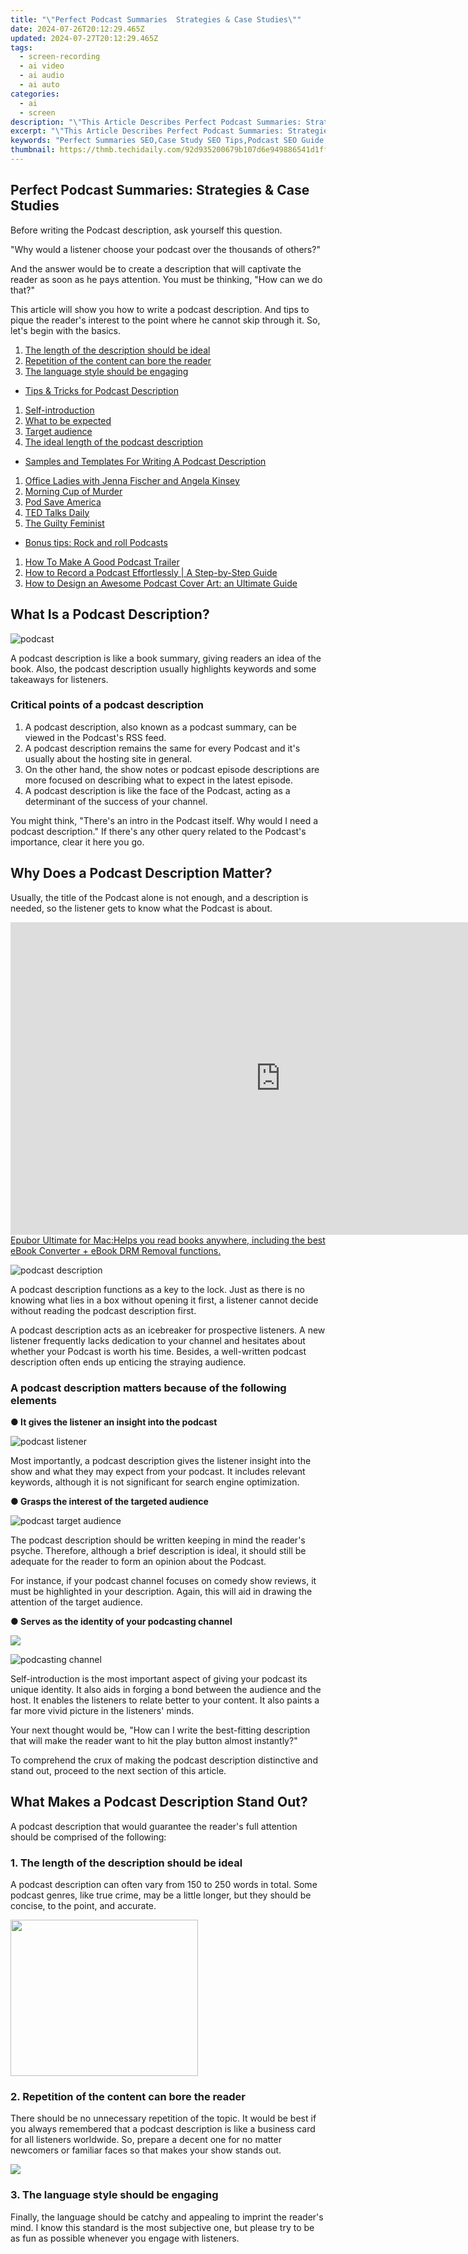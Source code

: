 ```yaml
---
title: "\"Perfect Podcast Summaries  Strategies & Case Studies\""
date: 2024-07-26T20:12:29.465Z
updated: 2024-07-27T20:12:29.465Z
tags: 
  - screen-recording
  - ai video
  - ai audio
  - ai auto
categories: 
  - ai
  - screen
description: "\"This Article Describes Perfect Podcast Summaries: Strategies & Case Studies\""
excerpt: "\"This Article Describes Perfect Podcast Summaries: Strategies & Case Studies\""
keywords: "Perfect Summaries SEO,Case Study SEO Tips,Podcast SEO Guide,Strategy SEO Insights,Podcast Content SEO,SEO Case Studies Audio,Effective Podcast SEO"
thumbnail: https://thmb.techidaily.com/92d935200679b107d6e949886541d1fff9656f8b1ef1aeadb85afda988825dc9.jpg
---
```


## Perfect Podcast Summaries: Strategies & Case Studies

Before writing the Podcast description, ask yourself this question.

"Why would a listener choose your podcast over the thousands of others?"

And the answer would be to create a description that will captivate the reader as soon as he pays attention. You must be thinking, "How can we do that?"

This article will show you how to write a podcast description. And tips to pique the reader's interest to the point where he cannot skip through it. So, let's begin with the basics.

1. [The length of the description should be ideal](#part3-1)
2. [Repetition of the content can bore the reader](#part3-2)
3. [The language style should be engaging](#part3-3)

* [Tips & Tricks for Podcast Description](#part4)  

1. [Self-introduction](#part4-1)  
2. [What to be expected](#part4-2)  
3. [Target audience](#part4-3)  
4. [The ideal length of the podcast description](#part4-4)

* [Samples and Templates For Writing A Podcast Description](#part5)  

1. [Office Ladies with Jenna Fischer and Angela Kinsey](#part5-1)  
2. [Morning Cup of Murder](#part5-2)  
3. [Pod Save America](#part5-3)  
4. [TED Talks Daily](#part5-4)  
5. [The Guilty Feminist](#part5-5)

* [Bonus tips: Rock and roll Podcasts](#part6)  

1. [How To Make A Good Podcast Trailer](#part6-1)  
2. [How to Record a Podcast Effortlessly | A Step-by-Step Guide](#part6-2)  
3. [How to Design an Awesome Podcast Cover Art: an Ultimate Guide](#part6-3)

## What Is a Podcast Description?

![podcast](https://images.wondershare.com/filmora/article-images/2022/11/how-to-write-amazing-podcast-descriptions-1.jpg)

A podcast description is like a book summary, giving readers an idea of the book. Also, the podcast description usually highlights keywords and some takeaways for listeners.

### Critical points of a podcast description

1. A podcast description, also known as a podcast summary, can be viewed in the Podcast's RSS feed.
2. A podcast description remains the same for every Podcast and it's usually about the hosting site in general.
3. On the other hand, the show notes or podcast episode descriptions are more focused on describing what to expect in the latest episode.
4. A podcast description is like the face of the Podcast, acting as a determinant of the success of your channel.

You might think, "There's an intro in the Podcast itself. Why would I need a podcast description." If there's any other query related to the Podcast's importance, clear it here you go.

## Why Does a Podcast Description Matter?

Usually, the title of the Podcast alone is not enough, and a description is needed, so the listener gets to know what the Podcast is about.

<!-- affiliate ads begin -->
<a href="https://secure.2checkout.com/order/checkout.php?PRODS=4599952&QTY=1&AFFILIATE=108875&CART=1"><iframe width="864" height="500" src="https://www.youtube.com/embed/jVnfr5HudQw" title="The Latest and Easiest Solution to Remove Kindle DRM on Windows (without Degrading)" frameborder="0" allow="accelerometer; autoplay; clipboard-write; encrypted-media; gyroscope; picture-in-picture; web-share" referrerpolicy="strict-origin-when-cross-origin" allowfullscreen></iframe>Epubor Ultimate for Mac:Helps you read books anywhere, including the best eBook Converter + eBook DRM Removal functions.</a>
<!-- affiliate ads end -->
![podcast description](https://images.wondershare.com/filmora/article-images/2022/11/how-to-write-amazing-podcast-descriptions-2.jpg)

A podcast description functions as a key to the lock. Just as there is no knowing what lies in a box without opening it first, a listener cannot decide without reading the podcast description first.

A podcast description acts as an icebreaker for prospective listeners. A new listener frequently lacks dedication to your channel and hesitates about whether your Podcast is worth his time. Besides, a well-written podcast description often ends up enticing the straying audience.

### A podcast description matters because of the following elements

**● It gives the listener an insight into the podcast**

![podcast listener](https://images.wondershare.com/filmora/article-images/2022/11/how-to-write-amazing-podcast-descriptions-3.jpg)

Most importantly, a podcast description gives the listener insight into the show and what they may expect from your podcast. It includes relevant keywords, although it is not significant for search engine optimization.

**● Grasps the interest of the targeted audience**

![podcast target audience](https://images.wondershare.com/filmora/article-images/2022/11/how-to-write-amazing-podcast-descriptions-4.jpg)

The podcast description should be written keeping in mind the reader's psyche. Therefore, although a brief description is ideal, it should still be adequate for the reader to form an opinion about the Podcast.

For instance, if your podcast channel focuses on comedy show reviews, it must be highlighted in your description. Again, this will aid in drawing the attention of the target audience.

**● Serves as the identity of your podcasting channel**

<!-- affiliate ads begin -->
<a href="https://estore.winxdvd.com/order/checkout.php?PRODS=12653808&QTY=1&AFFILIATE=108875&CART=1"><img src="https://www.winxdvd.com/affiliate/new-banner/wt-500x500.jpg" border="0"></a>
<!-- affiliate ads end -->
![podcasting channel](https://images.wondershare.com/filmora/article-images/2022/11/how-to-write-amazing-podcast-descriptions-5.jpg)

Self-introduction is the most important aspect of giving your podcast its unique identity. It also aids in forging a bond between the audience and the host. It enables the listeners to relate better to your content. It also paints a far more vivid picture in the listeners' minds.

Your next thought would be, "How can I write the best-fitting description that will make the reader want to hit the play button almost instantly?"

To comprehend the crux of making the podcast description distinctive and stand out, proceed to the next section of this article.

## What Makes a Podcast Description Stand Out?

A podcast description that would guarantee the reader's full attention should be comprised of the following:

### 1\. The length of the description should be ideal

A podcast description can often vary from 150 to 250 words in total. Some podcast genres, like true crime, may be a little longer, but they should be concise, to the point, and accurate.

<!-- affiliate ads begin -->
<a href="https://printrendy.pxf.io/c/5597632/1453719/17020" target="_top" id="1453719"><img src="//a.impactradius-go.com/display-ad/17020-1453719" border="0" alt="" width="300" height="250"/></a><img height="0" width="0" src="https://imp.pxf.io/i/5597632/1453719/17020" style="position:absolute;visibility:hidden;" border="0" />
<!-- affiliate ads end -->
### 2\. Repetition of the content can bore the reader

There should be no unnecessary repetition of the topic. It would be best if you always remembered that a podcast description is like a business card for all listeners worldwide. So, prepare a decent one for no matter newcomers or familiar faces so that makes your show stands out.

<!-- affiliate ads begin -->
<a href="https://secure.2checkout.com/order/checkout.php?PRODS=4615471&QTY=1&AFFILIATE=108875&CART=1"><img src="https://images.wondershare.com/affiliate-image/affiliate_banners_en/max_782x90.png" border="0"></a>
<!-- affiliate ads end -->
### 3\. The language style should be engaging

Finally, the language should be catchy and appealing to imprint the reader's mind. I know this standard is the most subjective one, but please try to be as fun as possible whenever you engage with listeners.

<!-- affiliate ads begin -->
<span id="1793213">
					<video width="1080" height="1620" style="cursor:pointer"
           poster="//a.impactradius-go.com/display-clicktoplayimage/1793213.jpeg"
           onclick="if(!this.playClicked){this.play();this.setAttribute('controls',true);this.playClicked=true;}">
	   <source src="//a.impactradius-go.com/display-ad/19135-1793213">
	   <img src="//a.impactradius-go.com/display-clicktoplayimage/1793213.jpeg" style="border: none; height: 100%; width: 100%; object-fit: contain">
	</video>
	<div style="width:1080px;text-align:center"><a href="javascript:window.open(decodeURIComponent('https%3A%2F%2Ftinyland.pxf.io%2Fc%2F5597632%2F1793213%2F19135'), '_blank');void(0);">Click here</a></div>
</span>
<img height="0" width="0" src="https://imp.pxf.io/i/5597632/1793213/19135" style="position:absolute;visibility:hidden;" border="0" />
<!-- affiliate ads end -->
## Tips & Tricks for Podcast Description

### ● Self-introduction

"Who is hosting this particular podcast?" is the most common query of almost every listener.

Thus, the most vital step for a podcast description is introducing oneself since the audience is curious to know whom they're listening to.

Source: [A Very Fatal Murder](https://podcasts.apple.com/it/podcast/a-very-fatal-murder/id1333714430)

![a very fatal murder](https://images.wondershare.com/filmora/article-images/2022/11/how-to-write-amazing-podcast-descriptions-6.jpg)

A small introduction of David Pascall, "as the OPR correspondent," can be seen in this description.

<!-- affiliate ads begin -->
<a href="https://store.iobit.com/order/checkout.php?PRODS=4596923&QTY=1&AFFILIATE=108875&CART=1"><img src="https://secure.avangate.com/images/merchant/184260348236f9554fe9375772ff966e/ascscan_468X60.png" border="0"></a>
<!-- affiliate ads end -->
### ● What to be expected

After you've introduced yourself, the next thing you should focus on is selecting the format for your Podcast.

As your listeners would be curious to know what format your podcasts would follow. Whether it would showcase an interview or it would be a solo podcast?

Source: [The Combat Jack Show](https://soundcloud.com/thecombatjackshow)

![the combat jack show](https://images.wondershare.com/filmora/article-images/2022/11/how-to-write-amazing-podcast-descriptions-7.jpg)

This podcast description indicates that the Podcast follows the conversational format.

### ● Target audience

Our audience can vary depending on the content presented in the Podcast. One way to determine the target audience would be to pose a statement, and those who agree to it would be able to relate to your Podcast easily.

Source: [All Fantasy Everything](https://podcasts.apple.com/us/podcast/all-fantasy-everything/id1155320115)

<!-- affiliate ads begin -->
<a href="https://shop.pcdj.com/order/checkout.php?PRODS=4698824&QTY=1&AFFILIATE=108875&CART=1"> <img src="https://secure.avangate.com/images/merchant/47f4b6321e9fd8e8f7326a6adc1a7c1e/products/dex3pro-screenshot-homepage.png" border="0">PCDJ DEX 3 for Windows & MAC is the total entertainment DJ software solution, offering audio, video, and karaoke mixing ability. Automatic beat-sync, smart looping, 4 decks, DJ MIDI controller support, Karaoke Streaming and much more. 
DEX 3 meets the demands of today’s versatile DJ, without compromise! 
DEX 3 (Audio, Video and Karaoke Mixing Software for Windows/MAC | 3 Activations and Free Updates)</a>
<!-- affiliate ads end -->
![all fantasy everything](https://images.wondershare.com/filmora/article-images/2022/11/how-to-write-amazing-podcast-descriptions-8.jpg)

This description specifies the target audience. All those interested in either pop music or fantasy movies would definitely want to listen to this podcast.

<!-- affiliate ads begin -->
<a href="https://secure.2checkout.com/order/checkout.php?PRODS=38729081&QTY=1&AFFILIATE=108875&CART=1"><img src="https://website-prod.cache.wpscdn.com/img/wps-writer-free-word-processor-1x.3d9c80d.png" border="0">
WPS Office Premium ( File Recovery, Photo Scanning, Convert PDF)--Yearly</a>
<!-- affiliate ads end -->
### ● The ideal length of the podcast description

The length of the podcast description varies from 150 to 250 words. What should be kept in mind is that it should not be too wordy, or it will fail to fulfill its purpose, i.e., to catch the reader's attention.

Now, look at some trending podcast descriptions to put our theory into practice.

<!-- affiliate ads begin -->
<a href="https://store.absolute.com/order/checkout.php?PRODS=4601998&QTY=1&AFFILIATE=108875&CART=1"><img src="https://secure.avangate.com/images/merchant/ef70e26a0b5da778eda3f48014d087cd/728x90_larger-shield.jpg" border="0"></a>
<!-- affiliate ads end -->
## Samples and Templates For Writing A Podcast Description

This section presents a few podcast descriptions from some famous channels as a sample. It would help us to understand how to efficiently summarize all the essential elements discussed above in minimum words

<!-- affiliate ads begin -->
<a href="https://shop.mondly.com/affiliate.php?ACCOUNT=ATISTUDI&AFFILIATE=108875&PATH=https%3A%2F%2Fwww.mondly.com%3FAFFILIATE%3D108875%26RESOURCE%3D%2BGeneral%2B970x90%2B"><img src="https://secure.avangate.com/images/merchant/69c418c33ec2e1a4267fa9bb77fa1428/general-970x90.gif" border="0"></a>
<!-- affiliate ads end -->
### ● [Office Ladies with Jenna Fischer and Angela Kinsey](https://www.earwolf.com/show/office-ladies/)

Office ladies are the number one comedy podcast among the teen audience.

Their podcasts usually focus on reviews of the TV series "The Office."

<!-- affiliate ads begin -->
<a href="https://secure.2checkout.com/order/checkout.php?PRODS=4709458&QTY=1&AFFILIATE=108875&CART=1"><img src="https://3d-kstudio.com/wp-content/uploads/2014/02/Project-Manager-3D-Models-4-800x800.jpg" border="0">Project Manager - Asset Browser for 3Ds Max</a>
<!-- affiliate ads end -->
![office ladies podcast](https://images.wondershare.com/filmora/article-images/2022/11/how-to-write-amazing-podcast-descriptions-9.jpg)

**Podcast Description of Office Ladies**

"The Office co-stars and best friends Jenna Fischer and Angela Kinsey are doing the ultimate The Office re-watch podcast for you. Each week Jenna and Angela will break down an episode of The Office and give exclusive behind the scene stories that only two people who were there, can tell you. We're not the experts on The Office, you are! If there's anything we missed, or if you have any burning questions you wanted to be answered about upcoming episodes, please send them to <officeladies@earwolf.com> with the episode title in the subject line."

<!-- affiliate ads begin -->
<a href="https://ukaidot.sjv.io/c/5597632/1793233/19578" target="_top" id="1793233"><img src="//a.impactradius-go.com/display-ad/19578-1793233" border="0" alt="" width="1200" height="1200"/></a><img height="0" width="0" src="https://imp.pxf.io/i/5597632/1793233/19578" style="position:absolute;visibility:hidden;" border="0" />
<!-- affiliate ads end -->
### ● [Morning Cup of Murder](https://podcasts.apple.com/gb/podcast/morning-cup-of-murder/id1462365038)

Morning Cup of Murder is among the top ten most popular crime podcasts in the united states.

<!-- affiliate ads begin -->
<a href="https://shop.mondly.com/affiliate.php?ACCOUNT=ATISTUDI&AFFILIATE=108875&PATH=https%3A%2F%2Fwww.mondly.com%3FAFFILIATE%3D108875%26RESOURCE%3D%2BGeneral%2B970x90%2B"><img src="https://secure.avangate.com/images/merchant/69c418c33ec2e1a4267fa9bb77fa1428/general-970x90.gif" border="0"></a>
<!-- affiliate ads end -->
![morning cup of murder podcast](https://images.wondershare.com/filmora/article-images/2022/11/how-to-write-amazing-podcast-descriptions-10.jpg)

**Podcast Description of Morning Cup of Murder**

"Ever wonder what murder took place on today's date in true crime history? If so, sit back and grab a cup of coffee as you enjoy your daily dose of TC goodness. Your host, Korina Biemesderfer, guides you through history with tales of murder, abduction, serial killers, crimes of passion, cults, and more in this short-form daily true crime podcast with over 600 episodes and counting."

<!-- affiliate ads begin -->
<a href="https://aligracehair.sjv.io/c/5597632/2087267/19272" target="_top" id="2087267"><img src="//a.impactradius-go.com/display-ad/19272-2087267" border="0" alt="" width="728" height="90"/></a><img height="0" width="0" src="https://imp.pxf.io/i/5597632/2087267/19272" style="position:absolute;visibility:hidden;" border="0" />
<!-- affiliate ads end -->
### ● [Pod Save America](https://crooked.com/podcast-series/pod-save-america/)

Pod Save America is among one of the best political podcasts in the united states.

![podcast save america](https://images.wondershare.com/filmora/article-images/2022/11/how-to-write-amazing-podcast-descriptions-11.jpg)

**Podcast Description of Pod Save America**

"Pod Save America is a no-bullshit conversation about politics hosted by former Obama aides Jon Favreau, Jon Lovett, Dan Pfeiffer, and Tommy Vietor. It cuts through the noise to break down the week's news and helps people figure out what matters and how they can help. They're regularly joined by journalists, activists, politicians, entertainers, and world leaders. You can listen to new episodes twice a week on Tuesdays and Thursdays."

### ● [TED Talks Daily](https://www.ted.com/about/programs-initiatives/ted-talks/ted-talks-daily)

TED Talks Daily is the most popular platform offering a wide variety of content.

Their podcasts cover almost all the trending issues and are popular among different age groups.

<!-- affiliate ads begin -->
<a href="https://secure.2checkout.com/order/checkout.php?PRODS=4559731&QTY=1&AFFILIATE=108875&CART=1"><img src="http://www.neowise.com/images/nd-ss-w200.jpg" border="0">NeoDownloader - Fast and fully automatic image/video/music downloader. </a>
<!-- affiliate ads end -->
![ted talks daily](https://images.wondershare.com/filmora/article-images/2022/11/how-to-write-amazing-podcast-descriptions-12.jpg)

**Podcast Description of TED Talks Daily**

"Every weekday, TED Talks Daily brings you the latest talks in audio. Join host and journalist Elise Hu for thought-provoking ideas on every subject imaginable -- from Artificial Intelligence to Zoology, and everything in between -- given by the world's leading thinkers and creators. With TED Talks Daily, find some space in your day to change your perspectives, ignite your curiosity, and learn something new."

<!-- affiliate ads begin -->
<a href="https://arkmc.pxf.io/c/5597632/427477/5172" target="_top" id="427477"><img src="//a.impactradius-go.com/display-ad/5172-427477" border="0" alt="" width="728" height="90"/></a><img height="0" width="0" src="https://arkmc.pxf.io/i/5597632/427477/5172" style="position:absolute;visibility:hidden;" border="0" />
<!-- affiliate ads end -->
### ● [The Guilty Feminist](https://guiltyfeminist.com/)

Lastly, The Guilty Feminist is one of the best podcasts for women.

![the guilty feminist](https://images.wondershare.com/filmora/article-images/2022/11/how-to-write-amazing-podcast-descriptions-13.jpg)

**Podcast Description of The Guilty Feminist**

"I'm a feminist but… one time, I went on a women's rights march, popped into a department store to use the loo, and got distracted trying out face cream. And when I came out, the march was gone.

Welcome to The Guilty Feminist, an award-winning podcast and live show hosted by Deborah Frances-White. We're a supportive forum to discuss our noble goals as 21st-century feminists and the hypocrisies and insecurities that undermine them."

After going through the above samples, you would be able to have a clear idea of how you can transform your podcast description, which would be absolutely irresistible. As a new podcast creator, you surely have a plethora of additional podcast-related queries. If so, then you should definitely check the bonus tips as well.

<!-- affiliate ads begin -->
<a href="https://secure.2checkout.com/order/checkout.php?PRODS=4550420&QTY=1&AFFILIATE=108875&CART=1"><img src="https://www.pearlmountainsoft.com/n_img/product/pic/f_02.jpg" border="0">PearlMountain Image Converter</a>
<!-- affiliate ads end -->
## Bonus tips: Rock and roll Podcasts

A podcast description alone cannot guarantee the success of the podcast. To make your podcast stand out and connect to listeners, you also need to focus on how to create an attractive trailer and a cover for your podcast.

### [How To Make A Good Podcast Trailer](https://tools.techidaily.com/wondershare/filmora/download/)

A podcast trailer is a short audio clip that serves as an introduction to the Podcast. Similar to a podcast description, a trailer must also be engaging. "How can you utilize your 2-minute trailer duration to get your audience hooked to your podcast?". To find this answer and more, read the article.

### [How to Record a Podcast Effortlessly | A Step-by-Step Guide](https://tools.techidaily.com/wondershare/filmora/download/)

To record a podcast, we first need to organize the content. Then, choose the co-host if necessary, and finally decide on the podcast's format, style, and duration. Do you want to become a pro at recording the Podcast? To learn all the tips and tricks required in filming a podcast, you should definitely give this article a read!

### [How to Design an Awesome Podcast Cover Art: an Ultimate Guide](https://tools.techidaily.com/wondershare/filmora/download/)

A podcast cover is usually a logo or a picture relevant to the podcast title and should be catchy enough to draw the reader's attention. To learn how to design an appealing podcast cover, you should check this out.

We bet if you fully grab all of the knowledge we mentioned in these guides, you will rock your Podcasts.

<!-- affiliate ads begin -->
<a href="https://bluettius.sjv.io/c/5597632/2027209/17108" target="_top" id="2027209"><img src="//a.impactradius-go.com/display-ad/17108-2027209" border="0" alt="" width="300" height="250"/></a><img height="0" width="0" src="https://imp.pxf.io/i/5597632/2027209/17108" style="position:absolute;visibility:hidden;" border="0" />
<!-- affiliate ads end -->
## Final Words

In short, a podcast description is like a cherry on top, making it distinctive and eye-catching. Conciseness, accuracy, and uniqueness make a podcast description stand out. Hopefully, by the end of this article, you will also be able to create a description that will instantly pique the reader's attention.

Furthermore, following all the bonus tips mentioned here, you can quickly get your Podcast ranked among the best podcasts on Spotify and other popular sites.

WITH [JENNA FISCHER](https://www.earwolf.com/person/jenna-fischer/) AND [ANGELA KINSEY](https://www.earwolf.com/person/angela-kinsey/)

[Free Download](https://tools.techidaily.com/wondershare/filmora/download/) For Win 7 or later(64-bit)

[Free Download](https://tools.techidaily.com/wondershare/filmora/download/) For macOS 10.14 or later

* [Self-introduction](#part4-1)
* [What to be expected](#part4-2)
* [Target audience](#part4-3)
* [The ideal length of the podcast description](#part4-4)
* [Samples and Templates For Writing A Podcast Description](#part5)  

1. [Office Ladies with Jenna Fischer and Angela Kinsey](#part5-1)  
2. [Morning Cup of Murder](#part5-2)  
3. [Pod Save America](#part5-3)  
4. [TED Talks Daily](#part5-4)  
5. [The Guilty Feminist](#part5-5)

* [Bonus tips: Rock and roll Podcasts](#part6)  

1. [How To Make A Good Podcast Trailer](#part6-1)  
2. [How to Record a Podcast Effortlessly | A Step-by-Step Guide](#part6-2)  
3. [How to Design an Awesome Podcast Cover Art: an Ultimate Guide](#part6-3)

<!-- affiliate ads begin -->
<span id="1993652">
					<video width="720" height="300" style="cursor:pointer"
           poster="//a.impactradius-go.com/display-clicktoplayimage/1993652.jpeg"
           onclick="if(!this.playClicked){this.play();this.setAttribute('controls',true);this.playClicked=true;}">
	   <source src="//a.impactradius-go.com/display-ad/22993-1993652">
	   <img src="//a.impactradius-go.com/display-clicktoplayimage/1993652.jpeg" style="border: none; height: 100%; width: 100%; object-fit: contain">
	</video>
	<div style="width:720px;text-align:center"><a href="javascript:window.open(decodeURIComponent('https%3A%2F%2Fhomestyler.sjv.io%2Fc%2F5597632%2F1993652%2F22993'), '_blank');void(0);">Click here</a></div>
</span>
<img height="0" width="0" src="https://imp.pxf.io/i/5597632/1993652/22993" style="position:absolute;visibility:hidden;" border="0" />
<!-- affiliate ads end -->
## What Is a Podcast Description?

<!-- affiliate ads begin -->
<a href="https://ephamedtechinc.pxf.io/c/5597632/2097466/26400?prodsku=B700" target="_top" id="2097466"><img src="//a.impactradius-go.com/display-ad/26400-2097466" border="0" alt="" width="2048" height="1024"/></a><img height="0" width="0" src="https://imp.pxf.io/i/5597632/2097466/26400" style="position:absolute;visibility:hidden;" border="0" />
<!-- affiliate ads end -->
![podcast](https://images.wondershare.com/filmora/article-images/2022/11/how-to-write-amazing-podcast-descriptions-1.jpg)

A podcast description is like a book summary, giving readers an idea of the book. Also, the podcast description usually highlights keywords and some takeaways for listeners.

<!-- affiliate ads begin -->
<a href="https://appsumo.8odi.net/c/5597632/2087389/7443" target="_top" id="2087389"><img src="//a.impactradius-go.com/display-ad/7443-2087389" border="0" alt="" width="1200" height="600"/></a><img height="0" width="0" src="https://appsumo.8odi.net/i/5597632/2087389/7443" style="position:absolute;visibility:hidden;" border="0" />
<!-- affiliate ads end -->
### Critical points of a podcast description

1. A podcast description, also known as a podcast summary, can be viewed in the Podcast's RSS feed.
2. A podcast description remains the same for every Podcast and it's usually about the hosting site in general.
3. On the other hand, the show notes or podcast episode descriptions are more focused on describing what to expect in the latest episode.
4. A podcast description is like the face of the Podcast, acting as a determinant of the success of your channel.

You might think, "There's an intro in the Podcast itself. Why would I need a podcast description." If there's any other query related to the Podcast's importance, clear it here you go.

## Why Does a Podcast Description Matter?

Usually, the title of the Podcast alone is not enough, and a description is needed, so the listener gets to know what the Podcast is about.

![podcast description](https://images.wondershare.com/filmora/article-images/2022/11/how-to-write-amazing-podcast-descriptions-2.jpg)

A podcast description functions as a key to the lock. Just as there is no knowing what lies in a box without opening it first, a listener cannot decide without reading the podcast description first.

A podcast description acts as an icebreaker for prospective listeners. A new listener frequently lacks dedication to your channel and hesitates about whether your Podcast is worth his time. Besides, a well-written podcast description often ends up enticing the straying audience.

### A podcast description matters because of the following elements

**● It gives the listener an insight into the podcast**

<!-- affiliate ads begin -->
<a href="https://natural-cycles.sjv.io/c/5597632/2072199/17885" target="_top" id="2072199"><img src="//a.impactradius-go.com/display-ad/17885-2072199" border="0" alt="" width="300" height="300"/></a><img height="0" width="0" src="https://imp.pxf.io/i/5597632/2072199/17885" style="position:absolute;visibility:hidden;" border="0" />
<!-- affiliate ads end -->
![podcast listener](https://images.wondershare.com/filmora/article-images/2022/11/how-to-write-amazing-podcast-descriptions-3.jpg)

Most importantly, a podcast description gives the listener insight into the show and what they may expect from your podcast. It includes relevant keywords, although it is not significant for search engine optimization.

**● Grasps the interest of the targeted audience**

![podcast target audience](https://images.wondershare.com/filmora/article-images/2022/11/how-to-write-amazing-podcast-descriptions-4.jpg)

The podcast description should be written keeping in mind the reader's psyche. Therefore, although a brief description is ideal, it should still be adequate for the reader to form an opinion about the Podcast.

For instance, if your podcast channel focuses on comedy show reviews, it must be highlighted in your description. Again, this will aid in drawing the attention of the target audience.

**● Serves as the identity of your podcasting channel**

![podcasting channel](https://images.wondershare.com/filmora/article-images/2022/11/how-to-write-amazing-podcast-descriptions-5.jpg)

Self-introduction is the most important aspect of giving your podcast its unique identity. It also aids in forging a bond between the audience and the host. It enables the listeners to relate better to your content. It also paints a far more vivid picture in the listeners' minds.

Your next thought would be, "How can I write the best-fitting description that will make the reader want to hit the play button almost instantly?"

To comprehend the crux of making the podcast description distinctive and stand out, proceed to the next section of this article.

<!-- affiliate ads begin -->
<a href="https://order.glarysoft.com/order/checkout.php?PRODS=4691139&QTY=1&AFFILIATE=108875&CART=1"><img src="https://secure.avangate.com/images/merchant/6734fa703f6633ab896eecbdfad8953a/products/SU-200-1.png" border="0">Software Update Pro - Check and update software installed on your computer. </a>
<!-- affiliate ads end -->
## What Makes a Podcast Description Stand Out?

A podcast description that would guarantee the reader's full attention should be comprised of the following:

### 1\. The length of the description should be ideal

A podcast description can often vary from 150 to 250 words in total. Some podcast genres, like true crime, may be a little longer, but they should be concise, to the point, and accurate.

### 2\. Repetition of the content can bore the reader

There should be no unnecessary repetition of the topic. It would be best if you always remembered that a podcast description is like a business card for all listeners worldwide. So, prepare a decent one for no matter newcomers or familiar faces so that makes your show stands out.

<!-- affiliate ads begin -->
<a href="https://natural-cycles.sjv.io/c/5597632/2072200/17885" target="_top" id="2072200"><img src="//a.impactradius-go.com/display-ad/17885-2072200" border="0" alt="" width="728" height="90"/></a><img height="0" width="0" src="https://imp.pxf.io/i/5597632/2072200/17885" style="position:absolute;visibility:hidden;" border="0" />
<!-- affiliate ads end -->
### 3\. The language style should be engaging

Finally, the language should be catchy and appealing to imprint the reader's mind. I know this standard is the most subjective one, but please try to be as fun as possible whenever you engage with listeners.

## Tips & Tricks for Podcast Description

<!-- affiliate ads begin -->
<a href="https://secure.2checkout.com/order/checkout.php?PRODS=174416&QTY=1&AFFILIATE=108875&CART=1"><img src="https://www.easygifanimator.net/images/gif-animator.png" border="0">Easy GIF Animator is a powerful animated GIF editor and the top tool for creating animated pictures, banners, buttons and GIF videos. You get extensive animation editing features, animation effects, unmatched image quality and optimization for the web. No other GIF animation software matches our features and ease of use, that's why Easy GIF Animator is so popular.</a>
<!-- affiliate ads end -->
### ● Self-introduction

"Who is hosting this particular podcast?" is the most common query of almost every listener.

Thus, the most vital step for a podcast description is introducing oneself since the audience is curious to know whom they're listening to.

Source: [A Very Fatal Murder](https://podcasts.apple.com/it/podcast/a-very-fatal-murder/id1333714430)

![a very fatal murder](https://images.wondershare.com/filmora/article-images/2022/11/how-to-write-amazing-podcast-descriptions-6.jpg)

A small introduction of David Pascall, "as the OPR correspondent," can be seen in this description.

<!-- affiliate ads begin -->
<a href="https://shop.mondly.com/affiliate.php?ACCOUNT=ATISTUDI&AFFILIATE=108875&PATH=https%3A%2F%2Fwww.mondly.com%3FAFFILIATE%3D108875%26RESOURCE%3D%2BEducational%2B300x600%2B"><img src="https://secure.avangate.com/images/merchant/69c418c33ec2e1a4267fa9bb77fa1428/educational-300x600.gif" border="0"></a>
<!-- affiliate ads end -->
### ● What to be expected

After you've introduced yourself, the next thing you should focus on is selecting the format for your Podcast.

As your listeners would be curious to know what format your podcasts would follow. Whether it would showcase an interview or it would be a solo podcast?

Source: [The Combat Jack Show](https://soundcloud.com/thecombatjackshow)

![the combat jack show](https://images.wondershare.com/filmora/article-images/2022/11/how-to-write-amazing-podcast-descriptions-7.jpg)

This podcast description indicates that the Podcast follows the conversational format.

<!-- affiliate ads begin -->
<a href="https://zonlipartnershipprogram.pxf.io/c/5597632/1611407/17882" target="_top" id="1611407"><img src="//a.impactradius-go.com/display-ad/17882-1611407" border="0" alt="" width="300" height="485"/></a><img height="0" width="0" src="https://imp.pxf.io/i/5597632/1611407/17882" style="position:absolute;visibility:hidden;" border="0" />
<!-- affiliate ads end -->
### ● Target audience

Our audience can vary depending on the content presented in the Podcast. One way to determine the target audience would be to pose a statement, and those who agree to it would be able to relate to your Podcast easily.

Source: [All Fantasy Everything](https://podcasts.apple.com/us/podcast/all-fantasy-everything/id1155320115)

![all fantasy everything](https://images.wondershare.com/filmora/article-images/2022/11/how-to-write-amazing-podcast-descriptions-8.jpg)

This description specifies the target audience. All those interested in either pop music or fantasy movies would definitely want to listen to this podcast.

### ● The ideal length of the podcast description

The length of the podcast description varies from 150 to 250 words. What should be kept in mind is that it should not be too wordy, or it will fail to fulfill its purpose, i.e., to catch the reader's attention.

Now, look at some trending podcast descriptions to put our theory into practice.

## Samples and Templates For Writing A Podcast Description

This section presents a few podcast descriptions from some famous channels as a sample. It would help us to understand how to efficiently summarize all the essential elements discussed above in minimum words

### ● [Office Ladies with Jenna Fischer and Angela Kinsey](https://www.earwolf.com/show/office-ladies/)

Office ladies are the number one comedy podcast among the teen audience.

Their podcasts usually focus on reviews of the TV series "The Office."

![office ladies podcast](https://images.wondershare.com/filmora/article-images/2022/11/how-to-write-amazing-podcast-descriptions-9.jpg)

**Podcast Description of Office Ladies**

"The Office co-stars and best friends Jenna Fischer and Angela Kinsey are doing the ultimate The Office re-watch podcast for you. Each week Jenna and Angela will break down an episode of The Office and give exclusive behind the scene stories that only two people who were there, can tell you. We're not the experts on The Office, you are! If there's anything we missed, or if you have any burning questions you wanted to be answered about upcoming episodes, please send them to <officeladies@earwolf.com> with the episode title in the subject line."

<!-- affiliate ads begin -->
<a href="https://order.glarysoft.com/order/checkout.php?PRODS=35408920&QTY=1&AFFILIATE=108875&CART=1"><img src="https://secure.avangate.com/images/merchant/6734fa703f6633ab896eecbdfad8953a/products/FR-200-1.png" border="0">Glarysoft File Recovery Pro - Helps to recover your lost file/data, even permanently deleted data. </a>
<!-- affiliate ads end -->
### ● [Morning Cup of Murder](https://podcasts.apple.com/gb/podcast/morning-cup-of-murder/id1462365038)

Morning Cup of Murder is among the top ten most popular crime podcasts in the united states.

![morning cup of murder podcast](https://images.wondershare.com/filmora/article-images/2022/11/how-to-write-amazing-podcast-descriptions-10.jpg)

**Podcast Description of Morning Cup of Murder**

"Ever wonder what murder took place on today's date in true crime history? If so, sit back and grab a cup of coffee as you enjoy your daily dose of TC goodness. Your host, Korina Biemesderfer, guides you through history with tales of murder, abduction, serial killers, crimes of passion, cults, and more in this short-form daily true crime podcast with over 600 episodes and counting."

<!-- affiliate ads begin -->
<a href="https://getlyla.pxf.io/c/5597632/1455723/15391" target="_top" id="1455723"><img src="//a.impactradius-go.com/display-ad/15391-1455723" border="0" alt="" width="336" height="280"/></a><img height="0" width="0" src="https://imp.pxf.io/i/5597632/1455723/15391" style="position:absolute;visibility:hidden;" border="0" />
<!-- affiliate ads end -->
### ● [Pod Save America](https://crooked.com/podcast-series/pod-save-america/)

Pod Save America is among one of the best political podcasts in the united states.

<!-- affiliate ads begin -->
<a href="https://ephamedtechinc.pxf.io/c/5597632/2095369/26400" target="_top" id="2095369"><img src="//a.impactradius-go.com/display-ad/26400-2095369" border="0" alt="" width="1024" height="512"/></a><img height="0" width="0" src="https://imp.pxf.io/i/5597632/2095369/26400" style="position:absolute;visibility:hidden;" border="0" />
<!-- affiliate ads end -->
![podcast save america](https://images.wondershare.com/filmora/article-images/2022/11/how-to-write-amazing-podcast-descriptions-11.jpg)

**Podcast Description of Pod Save America**

"Pod Save America is a no-bullshit conversation about politics hosted by former Obama aides Jon Favreau, Jon Lovett, Dan Pfeiffer, and Tommy Vietor. It cuts through the noise to break down the week's news and helps people figure out what matters and how they can help. They're regularly joined by journalists, activists, politicians, entertainers, and world leaders. You can listen to new episodes twice a week on Tuesdays and Thursdays."

### ● [TED Talks Daily](https://www.ted.com/about/programs-initiatives/ted-talks/ted-talks-daily)

TED Talks Daily is the most popular platform offering a wide variety of content.

Their podcasts cover almost all the trending issues and are popular among different age groups.

<!-- affiliate ads begin -->
<a href="https://appsumo.8odi.net/c/5597632/2087407/7443" target="_top" id="2087407"><img src="//a.impactradius-go.com/display-ad/7443-2087407" border="0" alt="" width="600" height="500"/></a><img height="0" width="0" src="https://appsumo.8odi.net/i/5597632/2087407/7443" style="position:absolute;visibility:hidden;" border="0" />
<!-- affiliate ads end -->
![ted talks daily](https://images.wondershare.com/filmora/article-images/2022/11/how-to-write-amazing-podcast-descriptions-12.jpg)

**Podcast Description of TED Talks Daily**

"Every weekday, TED Talks Daily brings you the latest talks in audio. Join host and journalist Elise Hu for thought-provoking ideas on every subject imaginable -- from Artificial Intelligence to Zoology, and everything in between -- given by the world's leading thinkers and creators. With TED Talks Daily, find some space in your day to change your perspectives, ignite your curiosity, and learn something new."

<!-- affiliate ads begin -->
<a href="https://secure.2checkout.com/order/checkout.php?PRODS=4699091&QTY=1&AFFILIATE=108875&CART=1"><img src="https://secure.avangate.com/images/merchant/bccefcc1b1eee9eca3ae4f5c1a281482/products/1_jutoh-logo-1200x1600.jpg" border="0">Jutoh Plus -  Jutoh is an ebook creator for Epub, Kindle and more. It's fast, runs on Windows, Mac, and Linux, comes with a cover design editor, and allows book variations to be created with alternate text, style sheets and cover designs. Jutoh Plus adds scripting so you can automate ebook import and creation operations. It also allows customisation of ebook HTML via templates and source code documents; and you can create Windows CHM and wxWidgets HTB help files. </a>
<!-- affiliate ads end -->
### ● [The Guilty Feminist](https://guiltyfeminist.com/)

Lastly, The Guilty Feminist is one of the best podcasts for women.

<!-- affiliate ads begin -->
<a href="https://store.bitdefender.com/affiliate.php?ACCOUNT=BITLATIN&AFFILIATE=108875&PATH=http%3A%2F%2Fwww.bitdefender.com%2Fbusiness%3FAFFILIATE%3D108875%26RESOURCE%3D30%2525%2BOff%2Ball%2BGravityZone%2BProducts"><img src="https://www.bitdefender.com/content/dam/bitdefender/business/campaign/1200X628.png" border="0"></a>
<!-- affiliate ads end -->
![the guilty feminist](https://images.wondershare.com/filmora/article-images/2022/11/how-to-write-amazing-podcast-descriptions-13.jpg)

**Podcast Description of The Guilty Feminist**

"I'm a feminist but… one time, I went on a women's rights march, popped into a department store to use the loo, and got distracted trying out face cream. And when I came out, the march was gone.

Welcome to The Guilty Feminist, an award-winning podcast and live show hosted by Deborah Frances-White. We're a supportive forum to discuss our noble goals as 21st-century feminists and the hypocrisies and insecurities that undermine them."

After going through the above samples, you would be able to have a clear idea of how you can transform your podcast description, which would be absolutely irresistible. As a new podcast creator, you surely have a plethora of additional podcast-related queries. If so, then you should definitely check the bonus tips as well.

## Bonus tips: Rock and roll Podcasts

A podcast description alone cannot guarantee the success of the podcast. To make your podcast stand out and connect to listeners, you also need to focus on how to create an attractive trailer and a cover for your podcast.

### [How To Make A Good Podcast Trailer](https://tools.techidaily.com/wondershare/filmora/download/)

A podcast trailer is a short audio clip that serves as an introduction to the Podcast. Similar to a podcast description, a trailer must also be engaging. "How can you utilize your 2-minute trailer duration to get your audience hooked to your podcast?". To find this answer and more, read the article.

<!-- affiliate ads begin -->
<a href="https://store.revouninstaller.com/order/checkout.php?PRODS=28010250&QTY=1&AFFILIATE=108875&CART=1"><img src="https://secure.avangate.com/images/merchant/4282ec8de8c9be897e7aff4aa231b1a4/336__280a.jpg" border="0"></a>
<!-- affiliate ads end -->
### [How to Record a Podcast Effortlessly | A Step-by-Step Guide](https://tools.techidaily.com/wondershare/filmora/download/)

To record a podcast, we first need to organize the content. Then, choose the co-host if necessary, and finally decide on the podcast's format, style, and duration. Do you want to become a pro at recording the Podcast? To learn all the tips and tricks required in filming a podcast, you should definitely give this article a read!

### [How to Design an Awesome Podcast Cover Art: an Ultimate Guide](https://tools.techidaily.com/wondershare/filmora/download/)

A podcast cover is usually a logo or a picture relevant to the podcast title and should be catchy enough to draw the reader's attention. To learn how to design an appealing podcast cover, you should check this out.

We bet if you fully grab all of the knowledge we mentioned in these guides, you will rock your Podcasts.

## Final Words

In short, a podcast description is like a cherry on top, making it distinctive and eye-catching. Conciseness, accuracy, and uniqueness make a podcast description stand out. Hopefully, by the end of this article, you will also be able to create a description that will instantly pique the reader's attention.

Furthermore, following all the bonus tips mentioned here, you can quickly get your Podcast ranked among the best podcasts on Spotify and other popular sites.

WITH [JENNA FISCHER](https://www.earwolf.com/person/jenna-fischer/) AND [ANGELA KINSEY](https://www.earwolf.com/person/angela-kinsey/)

[Free Download](https://tools.techidaily.com/wondershare/filmora/download/) For Win 7 or later(64-bit)

[Free Download](https://tools.techidaily.com/wondershare/filmora/download/) For macOS 10.14 or later

<ins class="adsbygoogle"
     style="display:block"
     data-ad-format="autorelaxed"
     data-ad-client="ca-pub-7571918770474297"
     data-ad-slot="1223367746"></ins>

<ins class="adsbygoogle"
     style="display:block"
     data-ad-format="autorelaxed"
     data-ad-client="ca-pub-7571918770474297"
     data-ad-slot="1223367746"></ins>



<ins class="adsbygoogle"
     style="display:block"
     data-ad-client="ca-pub-7571918770474297"
     data-ad-slot="8358498916"
     data-ad-format="auto"
     data-full-width-responsive="true"></ins>





<span class="atpl-alsoreadstyle">Also read:</span>
<div><ul>
<li><a href="https://extra-lessons.techidaily.com/new-a-complete-guide-to-understanding-and-utilizing-slug-lines/"><u>[New] A Complete Guide to Understanding and Utilizing Slug Lines</u></a></li>
<li><a href="https://extra-lessons.techidaily.com/new-a-tour-through-top-virtual-biking-experiences/"><u>[New] A Tour Through Top Virtual Biking Experiences</u></a></li>
<li><a href="https://extra-lessons.techidaily.com/new-composing-captivating-podcast-narratives/"><u>[New] Composing Captivating Podcast Narratives</u></a></li>
<li><a href="https://some-techniques.techidaily.com/new-fast-flicker-fun-prime-speedy-software-for-systems/"><u>[New] Fast Flicker Fun  Prime Speedy Software for Systems</u></a></li>
<li><a href="https://youtube-data.techidaily.com/ise-above-the-rest-how-to-swell-your-youtube-base-for-2024/"><u>[New] Rise Above the Rest  How to Swell Your YouTube Base for 2024</u></a></li>
<li><a href="https://extra-lessons.techidaily.com/new-state-of-the-vr-industry/"><u>[New] State of the VR Industry</u></a></li>
<li><a href="https://facebook-video-recording.techidaily.com/updated-correct-disconnected-instagram-stories/"><u>[Updated] Correct Disconnected Instagram Stories</u></a></li>
<li><a href="https://extra-lessons.techidaily.com/updated-crafting-superior-recordings-a-guide-to-audacity/"><u>[Updated] Crafting Superior Recordings  A Guide to Audacity</u></a></li>
<li><a href="https://tiktok-videos.techidaily.com/updated-in-2024-how-to-clearance-check-tiktok-videos-before-publishing/"><u>[Updated] In 2024, How to Clearance-Check TikTok Videos Before Publishing</u></a></li>
<li><a href="https://snapchat-videos.techidaily.com/updated-in-2024-perfect-sync-saving-your-camera-memories-seamlessly-on-snapchat/"><u>[Updated] In 2024, Perfect Sync  Saving Your Camera Memories Seamlessly on Snapchat</u></a></li>
<li><a href="https://snapchat-videos.techidaily.com/updated-in-2024-the-user-friendly-way-of-migrating-snapchat-images-home/"><u>[Updated] In 2024, The User-Friendly Way of Migrating SnapChat Images Home</u></a></li>
<li><a href="https://some-approaches.techidaily.com/updated-the-ultimate-guide-to-box-enthusiasm/"><u>[Updated] The Ultimate Guide to Box Enthusiasm</u></a></li>
<li><a href="https://extra-lessons.techidaily.com/2024-approved-a-comprehensible-guide-to-srt-fundamentals/"><u>2024 Approved  A Comprehensible Guide to SRT Fundamentals</u></a></li>
<li><a href="https://extra-lessons.techidaily.com/2024-approved-achieving-fluidity-in-audio-blending-using-audacity-tools/"><u>2024 Approved  Achieving Fluidity in Audio Blending Using Audacity Tools</u></a></li>
<li><a href="https://extra-lessons.techidaily.com/2024-approved-aesthetic-windowscape-top-picks-for-stunning-laptop-screen-designs/"><u>2024 Approved  Aesthetic Windowscape  Top Picks for Stunning Laptop Screen Designs</u></a></li>
<li><a href="https://extra-lessons.techidaily.com/2024-approved-audio-ambassadors-where-to-find-legal-skype-ringtone-files/"><u>2024 Approved  Audio Ambassadors  Where to Find Legal Skype Ringtone Files</u></a></li>
<li><a href="https://extra-lessons.techidaily.com/2024-approved-best-online-bunches-of-premium-quality-vector-icons/"><u>2024 Approved  Best Online Bunches of Premium-Quality Vector Icons</u></a></li>
<li><a href="https://some-techniques.techidaily.com/2024-approved-imovie-cropping-query-the-hidden-logic-behind-it/"><u>2024 Approved  IMovie Cropping Query  The Hidden Logic Behind It</u></a></li>
<li><a href="https://location-fake.techidaily.com/6-ways-to-change-spotify-location-on-your-vivo-y27-5g-drfone-by-drfone-virtual-android/"><u>6 Ways to Change Spotify Location On Your Vivo Y27 5G | Dr.fone</u></a></li>
<li><a href="https://extra-lessons.techidaily.com/a-step-further-in-animation-innovative-techniques-using-movie-maker-for-2024/"><u>A Step Further in Animation  Innovative Techniques Using Movie Maker for 2024</u></a></li>
<li><a href="https://extra-lessons.techidaily.com/advanced-strategies-for-removing-background-in-figma-for-2024/"><u>Advanced Strategies for Removing Background in Figma for 2024</u></a></li>
<li><a href="https://extra-lessons.techidaily.com/best-online-vaults-exclusive-ringtone-archives-for-2024/"><u>Best Online Vaults  Exclusive Ringtone Archives for 2024</u></a></li>
<li><a href="https://extra-lessons.techidaily.com/best-practices-when-basking-in-the-podcast-glow/"><u>Best Practices When Basking in the Podcast Glow</u></a></li>
<li><a href="https://extra-lessons.techidaily.com/capturing-moments-in-time-creating-dynamic-photo-videos-with-pixiz/"><u>Capturing Moments in Time  Creating Dynamic Photo Videos with Pixiz</u></a></li>
<li><a href="https://extra-lessons.techidaily.com/correcting-iphone-camera-focusing-errors-effectively/"><u>Correcting iPhone Camera Focusing Errors Effectively</u></a></li>
<li><a href="https://extra-lessons.techidaily.com/creating-immersive-iphone-video-content/"><u>Creating Immersive iPhone Video Content</u></a></li>
<li><a href="https://unlock-android.techidaily.com/delete-gmail-account-withwithout-password-on-tecno-pop-8-by-drfone-android/"><u>Delete Gmail Account With/Without Password On Tecno Pop 8</u></a></li>
<li><a href="https://extra-lessons.techidaily.com/discovery-shopping-uncover-the-top-10-e-commerce-platforms-for-box-curiosities/"><u>Discovery Shopping  Uncover the Top 10 E-Commerce Platforms for Box Curiosities</u></a></li>
<li><a href="https://unlock-android.techidaily.com/downloading-samfw-frp-tool-30-for-tecno-pop-8-by-drfone-android/"><u>Downloading SamFw FRP Tool 3.0 for Tecno Pop 8</u></a></li>
<li><a href="https://extra-lessons.techidaily.com/enhancing-imagery-with-illustrators-motion-blur-features/"><u>Enhancing Imagery with Illustrator's Motion Blur Features</u></a></li>
<li><a href="https://some-knowledge.techidaily.com/examining-the-new-evolution-of-sonys-s6500-player-for-2024/"><u>Examining the New Evolution of Sony's S6500 Player for 2024</u></a></li>
<li><a href="https://extra-lessons.techidaily.com/fascination-on-screen-top-6-engaging-video-categories/"><u>Fascination on Screen  Top 6 Engaging Video Categories</u></a></li>
<li><a href="https://extra-lessons.techidaily.com/flying-innovations-unveiling-the-new-hubsan-x4-drone-review/"><u>Flying Innovations  Unveiling the New Hubsan X4 Drone Review</u></a></li>
<li><a href="https://extra-lessons.techidaily.com/harmonious-hush-managing-music-on-pc-mac/"><u>Harmonious Hush  Managing Music on PC, Mac</u></a></li>
<li><a href="https://android-pokemon-go.techidaily.com/how-to-come-up-with-the-best-pokemon-team-on-motorola-edgeplus-2023-drfone-by-drfone-virtual-android/"><u>How to Come up With the Best Pokemon Team On Motorola Edge+ (2023)? | Dr.fone</u></a></li>
<li><a href="https://blog-min.techidaily.com/how-to-rescue-lost-pictures-from-nokia-by-fonelab-android-recover-pictures/"><u>How to Rescue Lost Pictures from Nokia ?</u></a></li>
<li><a href="https://extra-lessons.techidaily.com/in-2024-a-beginners-guide-making-your-podcasts-rss-feed/"><u>In 2024, A Beginner's Guide  Making Your Podcast's RSS Feed</u></a></li>
<li><a href="https://extra-lessons.techidaily.com/in-2024-cant-access-video-feature-on-sony-a6400-camera/"><u>In 2024, Can't Access Video Feature on Sony A6400 Camera</u></a></li>
<li><a href="https://extra-lessons.techidaily.com/in-2024-crafting-visuals-in-ae-selecting-excellent-plugin-choices/"><u>In 2024, Crafting Visuals in AE  Selecting Excellent Plugin Choices</u></a></li>
<li><a href="https://review-topics.techidaily.com/in-2024-how-can-i-use-a-fake-gps-without-mock-location-on-xiaomi-redmi-note-13-5g-drfone-by-drfone-virtual-android/"><u>In 2024, How Can I Use a Fake GPS Without Mock Location On Xiaomi Redmi Note 13 5G? | Dr.fone</u></a></li>
<li><a href="https://extra-skills.techidaily.com/in-2024-photography-editing-tips-for-creating-stunning-photos/"><u>In 2024, Photography Editing Tips for Creating Stunning Photos</u></a></li>
<li><a href="https://extra-skills.techidaily.com/in-2024-ranking-creative-photo-and-video-shows-on-iphones-xr-i/"><u>In 2024, Ranking Creative Photo & Video Shows on iPhones (XR-I)</u></a></li>
<li><a href="https://some-approaches.techidaily.com/in-2024-unlimited-choice-in-free-personalized-outro-sounds/"><u>In 2024, Unlimited Choice in Free, Personalized Outro Sounds</u></a></li>
<li><a href="https://extra-lessons.techidaily.com/joyfuljourney-sign-up-share-and-create-fun-videos/"><u>JoyfulJourney  Sign Up, Share and Create Fun Videos</u></a></li>
<li><a href="https://extra-lessons.techidaily.com/leading-20-creative-anime-music-starts/"><u>Leading 20 Creative Anime Music Starts</u></a></li>
<li><a href="https://extra-lessons.techidaily.com/magix-vpx-review-transforming-media-with-ease/"><u>Magix VPX Review  Transforming Media with Ease</u></a></li>
<li><a href="https://win11.techidaily.com/mastering-0xc000003e-application-startup-troubleshooting/"><u>Mastering 0xC000003E Application Startup Troubleshooting</u></a></li>
<li><a href="https://extra-lessons.techidaily.com/maximizing-your-ae-leading-text-plugins-reviewed/"><u>Maximizing Your AE  Leading Text Plugins Reviewed</u></a></li>
<li><a href="https://extra-lessons.techidaily.com/prime-engagement-hook-generator/"><u>Prime Engagement Hook Generator</u></a></li>
<li><a href="https://extra-lessons.techidaily.com/professional-tips-for-iphone-360-videography/"><u>Professional Tips for iPhone 360 Videography</u></a></li>
<li><a href="https://extra-lessons.techidaily.com/rewind-designers-toolkit/"><u>Rewind Designer's Toolkit</u></a></li>
<li><a href="https://extra-lessons.techidaily.com/the-process-of-android-video-u-turns/"><u>The Process of Android Video U-Turns</u></a></li>
<li><a href="https://extra-lessons.techidaily.com/venturing-solo-in-3d-printing-with-3dr-tech-review/"><u>Venturing Solo in 3D Printing with '3DR' Tech Review</u></a></li>
</ul></div>
